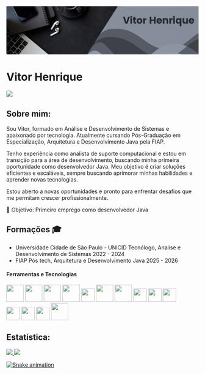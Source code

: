<div>
  <img src="foto_capa.png"/>
</div>
<!----------------------------------------------------------->
<div>
  <h1>Vitor Henrique </h1>
</div>
<!----------------------------------------------------------->
<div>
<a href="https://www.linkedin.com/in/vitorfidelis01/" target="_blank"><img loading="lazy" src="https://img.shields.io/badge/-LinkedIn-%230077B5?style=for-the-badge&logo=linkedin&logoColor=white" target="_blank"></a>
</div>
<!----------------------------------------------------------->
  <div>
    <h2>Sobre mim:</h2>
      <p>Sou Vitor, formado em Análise e Desenvolvimento de Sistemas e apaixonado por tecnologia. Atualmente cursando Pós-Graduação em Especialização, Arquitetura e Desenvolvimento Java pela FIAP.</p>
      <p>Tenho experiência como analista de suporte computacional e estou em transição para a área de desenvolvimento, buscando minha primeira oportunidade como desenvolvedor Java. Meu objetivo é criar soluções             eficientes e escaláveis, sempre buscando aprimorar minhas habilidades e aprender novas tecnologias.</p>
      <p>Estou aberto a novas oportunidades e pronto para enfrentar desafios que me permitam crescer profissionalmente.</p>
        📌 Objetivo: Primeiro emprego como desenvolvedor Java
  </div>
<!----------------------------------------------------------->
<div>
  <h2>Formações 🎓</h2>
  
  - Universidade Cidade de São Paulo - UNICID
    Tecnólogo, Analise e Desenvolvimento de Sistemas
    2022 - 2024
    <br>  
  - FIAP
    Pós tech, Arquitetura e Desenvolvimento Java
    2025 - 2026
</div>
<!----------------------------------------------------------->
<div>
  <h4>Ferramentas e Tecnologias</h4>
  <div>
    <img loading="lazy" src="https://cdn.jsdelivr.net/gh/devicons/devicon@latest/icons/spring/spring-original-wordmark.svg" width="45" height="45"/>
    <img loading="lazy" src="https://cdn.jsdelivr.net/gh/devicons/devicon@latest/icons/mysql/mysql-original-wordmark.svg" width="45" height="45"/>
    <img loading="lazy" src="https://cdn.jsdelivr.net/gh/devicons/devicon@latest/icons/postgresql/postgresql-original-wordmark.svg" width="45" height="45"/>
    <img loading="lazy" src="https://cdn.jsdelivr.net/gh/devicons/devicon@latest/icons/docker/docker-original-wordmark.svg" width="45" height="45"/>
    <img loading="lazy" src="https://cdn.jsdelivr.net/gh/devicons/devicon@latest/icons/git/git-original.svg" width="35" height="35"/>
    <img loading="lazy" src="https://cdn.jsdelivr.net/gh/devicons/devicon@latest/icons/github/github-original-wordmark.svg" width="45" height="45"/>
    <img loading="lazy" src="https://cdn.jsdelivr.net/gh/devicons/devicon@latest/icons/java/java-original-wordmark.svg" width="45" height="45"/>
    <img loading="lazy" src="https://cdn.jsdelivr.net/gh/devicons/devicon@latest/icons/intellij/intellij-original.svg" width="35" height="35"/>
    <img loading="lazy" src="https://cdn.jsdelivr.net/gh/devicons/devicon@latest/icons/html5/html5-original.svg" width="35" height="35"/>
    <img loading="lazy" src="https://cdn.jsdelivr.net/gh/devicons/devicon@latest/icons/css3/css3-original.svg" width="35" height="35"/>
  </div>
  <div>
    <img loading="lazy" src="https://cdn.jsdelivr.net/gh/devicons/devicon@latest/icons/postman/postman-original.svg" width="35" height="35" />
    <img loading="lazy" src="https://cdn.jsdelivr.net/gh/devicons/devicon@latest/icons/bootstrap/bootstrap-original.svg" width="35" height="35"/>
    <img loading="lazy" src="https://cdn.jsdelivr.net/gh/devicons/devicon@latest/icons/rabbitmq/rabbitmq-original.svg" width="35" height="35"/>
     <img loading="lazy" src="https://cdn.jsdelivr.net/gh/devicons/devicon@latest/icons/graphql/graphql-plain-wordmark.svg" width="45" height="45"/>
  </div>
  <div>
    <h2>Estatística:</h2>
    <a href="https://github.com/VitorFidelis">
    <img height="200em" src="https://github-readme-stats.vercel.app/api/top-langs/?username=VitorFidelis&layout=compact&langs_count=7&title_color=F8F8FF&icon_color=f9f9f9&text_color=AFC9E0&bg_color=1C1C1C"/>
    <img height="200em" src="https://github-readme-stats.vercel.app/api?username=VitorFidelis&rank_icon=github&show_icons=true&title_color=F8F8FF&icon_color=f9f9f9&text_color=AFC9E0&bg_color=1C1C1C&include_all_commits=true&count_private=true"/>
  </div>
</div>
      
![Snake animation](https://github.com/VitorFidelis/VitorFidelis.git/blob/output/github-contribution-grid-snake.svg)
